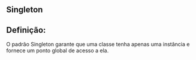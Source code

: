## Singleton

## Definição:
O padrão Singleton garante que uma classe tenha apenas uma instância e fornece um ponto global de acesso a ela.